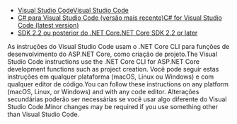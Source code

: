 * [<span data-ttu-id="270ca-101">Visual Studio Code</span><span class="sxs-lookup"><span data-stu-id="270ca-101">Visual Studio Code</span></span>](https://code.visualstudio.com/download)
* [<span data-ttu-id="270ca-102">C# para Visual Studio Code (versão mais recente)</span><span class="sxs-lookup"><span data-stu-id="270ca-102">C# for Visual Studio Code (latest version)</span></span>](https://marketplace.visualstudio.com/items?itemName=ms-dotnettools.csharp)
* [<span data-ttu-id="270ca-103">SDK 2.2 ou posterior do .NET Core</span><span class="sxs-lookup"><span data-stu-id="270ca-103">.NET Core SDK 2.2 or later</span></span>](https://www.microsoft.com/net/download/all)

<span data-ttu-id="270ca-104">As instruções do Visual Studio Code usam o .NET Core CLI para funções de desenvolvimento do ASP.NET Core, como criação de projeto.</span><span class="sxs-lookup"><span data-stu-id="270ca-104">The Visual Studio Code instructions use the .NET Core CLI for ASP.NET Core development functions such as project creation.</span></span> <span data-ttu-id="270ca-105">Você pode seguir estas instruções em qualquer plataforma (macOS, Linux ou Windows) e com qualquer editor de código.</span><span class="sxs-lookup"><span data-stu-id="270ca-105">You can follow these instructions on any platform (macOS, Linux, or Windows) and with any code editor.</span></span> <span data-ttu-id="270ca-106">Alterações secundárias poderão ser necessárias se você usar algo diferente do Visual Studio Code.</span><span class="sxs-lookup"><span data-stu-id="270ca-106">Minor changes may be required if you use something other than Visual Studio Code.</span></span>
